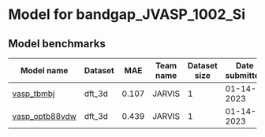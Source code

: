 # Model for bandgap_JVASP_1002_Si

<h2>Model benchmarks</h2>
<table style="width:100%" id="j_table">
 <thead>
  <tr>
<th>Model name</th>
    <th>Dataset</th>
   <!-- <th>Method</th>-->
    <th>MAE</th>
    <th>Team name</th>
    <th>Dataset size</th>
    <th>Date submitted</th>
    <th>Notes</th>
  </tr>
 </thead>
<!--table_content--><tr><td><a href="https://pubs.acs.org/doi/abs/10.1021/acs.chemmater.9b02166" target="_blank">vasp_tbmbj</a></td><td>dft_3d</td><td>0.107</td><td>JARVIS</td><td>1</td><td>01-14-2023</td><td></td></tr><!--table_content--><tr><td><a href="https://www.nature.com/articles/s41524-020-00440-1" target="_blank">vasp_optb88vdw</a></td><td>dft_3d</td><td>0.439</td><td>JARVIS</td><td>1</td><td>01-14-2023</td><td></td></tr><!--table_content-->
</table>